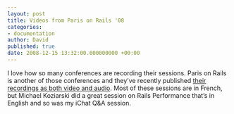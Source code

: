```yaml
---
layout: post
title: Videos from Paris on Rails '08
categories:
- documentation
author: David
published: true
date: 2008-12-15 13:32:00.000000000 +00:00
---
```

<p>I love how so many conferences are recording their sessions. Paris on Rails is another of those conferences and they&#8217;ve recently published <a href="http://2008.parisonrails.org/">their recordings as both video and audio</a>. Most of these sessions are in French, but Michael Koziarski did a great session on Rails Performance that&#8217;s in English and so was my iChat Q&amp;A session.</p>